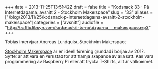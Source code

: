 +++
date = 2013-11-25T13:51:42Z
draft = false
title = "Kodsnack 33 - På Internetdagarna, avsnitt 2 - Stockholm Makerspace"
slug = "33"
aliases = ["/blog/2013/11/25/kodsnack-p-internetdagarna-avsnitt-2-stockholm-makerspace"]
categories = ["avsnitt"]
audiofile = "http://traffic.libsyn.com/kodsnack/internetdagarna_-_makerspace.mp3"
+++

Tobias intervjuar Andreas Lundquist, Stockholm Makerspace

[Stockholm Makerspace](http://www.makerspace.se/) är en ideell förening grundad i början
av 2012. Syftet är att vara en verkstad för att främja skapande av
alla sätt. Kan vara programmering av Raspberry Pi eller att trycka
T-Shirts, allt är välkommet.

